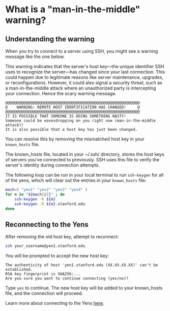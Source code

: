 # What is a "man-in-the-middle" warning?

## Understanding the warning

When you try to connect to a server using SSH, you might see a warning message like the one below.

This warning indicates that the server's host key—the unique identifier SSH uses to recognize the server—has changed since your last connection. This could happen due to legitimate reasons like server maintenance, upgrades, or reconfigurations. However, it could also signal a security threat, such as a man-in-the-middle attack where an unauthorized party is intercepting your connection. Hence the scary warning message.

```
@@@@@@@@@@@@@@@@@@@@@@@@@@@@@@@@@@@@@@@@@@@@@@@@@@@@@@@@@@@
@    WARNING: REMOTE HOST IDENTIFICATION HAS CHANGED!     @
@@@@@@@@@@@@@@@@@@@@@@@@@@@@@@@@@@@@@@@@@@@@@@@@@@@@@@@@@@@
IT IS POSSIBLE THAT SOMEONE IS DOING SOMETHING NASTY!
Someone could be eavesdropping on you right now (man-in-the-middle attack)!
It is also possible that a host key has just been changed.
```

You can resolve this by removing the mismatched host key in your `known_hosts` file.

The known_hosts file, located in your ~/.ssh/ directory, stores the host keys of servers you've connected to previously. SSH uses this file to verify the server's identity during connection attempts.


 The following loop can be run in your local terminal to run  `ssh-keygen` for all of the yens, which will clear out the entries in your `known_hosts` file:

```bash
mach=( "yen1" "yen2" "yen3" "yen4" )
for m in "${mach[@]}" ; do 
    ssh-keygen -R ${m}
    ssh-keygen -R ${m}.stanford.edu
done
```

## Reconnecting to the Yens

After removing the old host key, attempt to reconnect:

```bash
ssh your_username@yen1.stanford.edu
```

You will be prompted to accept the new host key:

```vbnet
The authenticity of host 'yen1.stanford.edu (XX.XX.XX.XX)' can't be established.
RSA key fingerprint is SHA256:...
Are you sure you want to continue connecting (yes/no)?
```

Type `yes` to continue. The new host key will be added to your known_hosts file, and the connection will proceed.

Learn more about connecting to the Yens [here](../_getting_started/how_access_yens.md).
